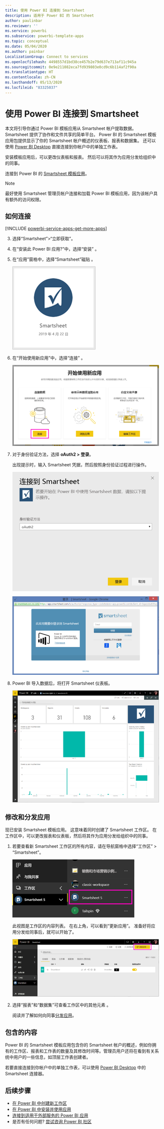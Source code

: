 ```yaml
---
title: 使用 Power BI 连接到 Smartsheet
description: 适用于 Power BI 的 Smartsheet
author: paulinbar
ms.reviewer: ''
ms.service: powerbi
ms.subservice: powerbi-template-apps
ms.topic: conceptual
ms.date: 05/04/2020
ms.author: painbar
LocalizationGroup: Connect to services
ms.openlocfilehash: 4498557d1bd38ce457b2e79d637e713af11c945a
ms.sourcegitcommit: 0e9e211082eca7fd939803e0cd9c6b114af2f90a
ms.translationtype: HT
ms.contentlocale: zh-CN
ms.lasthandoff: 05/13/2020
ms.locfileid: "83325037"
---
```

# <a name="connect-to-smartsheet-with-power-bi"></a>使用 Power BI 连接到 Smartsheet
本文将引导你通过 Power BI 模板应用从 Smartsheet 帐户提取数据。 Smartsheet 提供了协作和文件共享的简单平台。 Power BI 的 Smartsheet 模板应用包提供显示了你的 Smartsheet 帐户概述的仪表板、报表和数据集。 还可以使用 [Power BI Desktop](desktop-connect-to-data.md) 直接连接到你帐户中的单独工作表。 

安装模板应用后，可以更改仪表板和报表。 然后可以将其作为应用分发给组织中的同事。

连接到 Power BI 的 [Smartsheet 模板应用](https://app.powerbi.com/groups/me/getapps/services/pbi-contentpacks.pbiapps-smartsheet)。

>[!NOTE]
>最好使用 Smartsheet 管理员帐户连接和加载 Power BI 模板应用，因为该帐户具有额外的访问权限。

## <a name="how-to-connect"></a>如何连接

[!INCLUDE [powerbi-service-apps-get-more-apps](../includes/powerbi-service-apps-get-more-apps.md)]

3. 选择“Smartsheet”\>“立即获取”。
4. 在“安装此 Power BI 应用?”中，选择“安装” 。
4. 在“应用”窗格中，选择“Smartsheet”磁贴 。

    ![Power BI Smartsheet 应用磁贴](media/service-connect-to-smartsheet/power-bi-smartsheet-tile.png)

6. 在“开始使用新应用”中，选择“连接” 。

    ![开始使用新应用](media/service-connect-to-zendesk/power-bi-new-app-connect-get-started.png)

4. 对于身份验证方法，选择 **oAuth2 \> 登录**。
   
   出现提示时，输入 Smartsheet 凭据，然后按照身份验证过程进行操作。
   
   ![Smartsheet 凭据](media/service-connect-to-smartsheet/creds.png)
   
   ![Smartsheet 登录](media/service-connect-to-smartsheet/creds2.png)

5. Power BI 导入数据后，将打开 Smartsheet 仪表板。
   
   ![Smartsheet 仪表板](media/service-connect-to-smartsheet/power-bi-smartsheet-dashboard.png)

## <a name="modify-and-distribute-your-app"></a>修改和分发应用

现已安装 Smartsheet 模板应用。 这意味着同时创建了 Smartsheet 工作区。 在工作区中，可以更改报表和仪表板，然后将其作为应用分发给组织中的同事。 

1. 若要查看新 Smartsheet 工作区的所有内容，请在导航窗格中选择“工作区” > “Smartsheet”。 

    ![导航窗格中的 Smartsheet 工作区](media/service-connect-to-smartsheet/power-bi-smartsheet-workspace.png)

    此视图是工作区的内容列表。 在右上角，可以看到“更新应用”。 准备好将应用分发给同事后，就可以开始了。 

    ![Smartsheet 内容列表](media/service-connect-to-smartsheet/power-bi-smartsheet-workspace-content.png)

2. 选择“报表”和“数据集”可查看工作区中的其他元素 。

    阅读并了解如何向同事[分发应用](../collaborate-share/service-create-distribute-apps.md)。

## <a name="whats-included"></a>包含的内容
Power BI 的 Smartsheet 模板应用包含你的 Smartsheet 帐户的概述，例如你拥有的工作区、报表和工作表的数量及其修改时间等。管理员用户还将在看到有关系统中用户的一些信息，如顶层工作表创建者。  

若要直接连接到你帐户中的单独工作表，可以使用 [Power BI Desktop](desktop-connect-to-data.md) 中的 Smartsheet 连接器。  

## <a name="next-steps"></a>后续步骤

* [在 Power BI 中创建新工作区](../collaborate-share/service-create-the-new-workspaces.md)
* [在 Power BI 中安装并使用应用](../consumer/end-user-apps.md)
* [连接到适用于外部服务的 Power BI 应用](service-connect-to-services.md)
* 是否有任何问题? [尝试咨询 Power BI 社区](https://community.powerbi.com/)